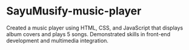 # SayuMusify-music-player
Created a music player using HTML, CSS, and JavaScript that displays album covers and plays 5 songs. Demonstrated skills in front-end development and multimedia integration.
